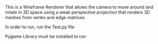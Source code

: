 This is a Wireframe Renderer that allows the camera to move around and rotate in 3D space using a weak perspective projection that renders 3D meshes from vertex and edge matrices

In order to run, run the Test.py file

Pygame Library must be installed to run
